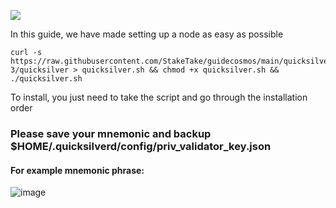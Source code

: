 ![](https://i.yapx.ru/RTuEU.jpg)


In this guide, we have made setting up a node as easy as possible

    curl -s https://raw.githubusercontent.com/StakeTake/guidecosmos/main/quicksilver/quicktest-3/quicksilver > quicksilver.sh && chmod +x quicksilver.sh && ./quicksilver.sh
To install, you just need to take the script and go through the installation order
### Please save your mnemonic and backup $HOME/.quicksilverd/config/priv_validator_key.json
#### For example mnemonic phrase:
![image](https://user-images.githubusercontent.com/93165931/184551172-16cb2f1a-3145-4e5b-8092-c966e2f3e5ef.png)

